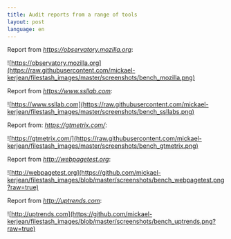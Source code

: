 ```yaml
---
title: Audit reports from a range of tools
layout: post
language: en
---
```


Report from *https://observatory.mozilla.org*:

![https://observatory.mozilla.org](https://raw.githubusercontent.com/mickael-kerjean/filestash_images/master/screenshots/bench_mozilla.png)

Report from *https://www.ssllab.com*:

![https://www.ssllab.com](https://raw.githubusercontent.com/mickael-kerjean/filestash_images/master/screenshots/bench_ssllabs.png)

Report from: *https://gtmetrix.com/*:

![https://gtmetrix.com/](https://raw.githubusercontent.com/mickael-kerjean/filestash_images/master/screenshots/bench_gtmetrix.png)

Report from *http://webpagetest.org*:

![http://webpagetest.org](https://github.com/mickael-kerjean/filestash_images/blob/master/screenshots/bench_webpagetest.png?raw=true)

Report from *http://uptrends.com*:

![http://uptrends.com](https://github.com/mickael-kerjean/filestash_images/blob/master/screenshots/bench_uptrends.png?raw=true)

